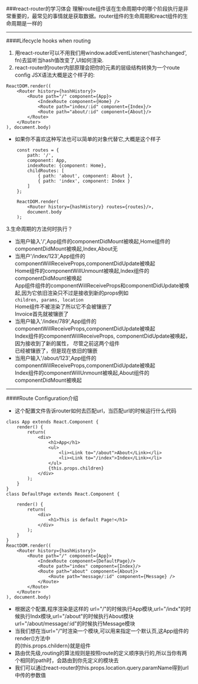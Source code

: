 ###react-router的学习体会
理解route组件该在生命周期中的哪个阶段执行是非常重要的，最常见的事情就是获取数据。router组件的生命周期和react组件的生命周期是一样的
* * *
####Lifecycle hooks when routing
1.	用react-router可以不用我们用window.addEventListener('hashchanged', fn)去监听当hash值改变了,UI如何渲染.  
2.	react-router的router内部原理会把你的<Route>元素的层级结构转换为一个route config JSX语法大概是这个样子的:  
```
ReactDOM.render((
	<Router history={hashHistory}>
		<Route path="/" component={App}>
			<IndexRoute component={Home} />
			<Route path="index/:id" component={Index}/>
			<Route path="about/:id" component={About}/>
		</Route>	
	</Router>
), document.body)
```
-	如果你不喜欢这种写法也可以简单的对象代替它,大概是这个样子  
```
	const routes = {
		path: '/',
		component: App,
		indexRoute: {component: Home},
		childRoutes: [
			{ path: 'about', component: About },
			{ path: 'index', component: Index }
		]
	};
	
	ReactDOM.render(
		<Router history={hashHistory} routes={routes}/>,
		document.body
	);
```
3.生命周期的方法何时执行？   
+	当用户输入'/',App组件的componentDidMount被唤起,Home组件的componentDidMount被唤起,Index,About无  
+	当用户'/index/123',App组件的componentWillReceiveProps,componentDidUpdate被唤起    
Home组件的componentWillUnmount被唤起,Index组件的componentDidMount被唤起  
App组件组件的componentWillReceiveProps和componentDidUpdate被唤起,因为它依旧渲染只不过是接收到新的props例如  
`children, params, location`  
Home组件不被渲染了所以它不会被镶嵌了  
Invoice首先就被镶嵌了  
+	当用户输入'/index/789',App组件的componentWillReceiveProps,componentDidUpdate被唤起    
Index组件的componentWillReceiveProps, componentDidUpdate被唤起，因为接收到了新的属性，  尽管之前这两个组件  
已经被镶嵌了，但是现在依旧的镶嵌 
+	当用户输入'/about/123',App组件的componentWillReceiveProps,componentDidUpdate被唤起    
Index组件的componentWillUnmount被唤起,About组件的componentDidMount被唤起    
 
* * *

####Route Configuration介绍
-	这个配置文件告诉router如何去匹配url，当匹配url的时候运行什么代码  
```
class App extends React.Component {
	render() {
		return(
			<div>
				<h1>App</h1>
				<ul>
					<li><Link to="/about">About</Link></li>
					<li><Link to="/index">Index</Link></li>
				</ul>
				{this.props.children}
			</div>
		);
	}
}
class DefaultPage extends React.Component {
	
	render() {
		return(
			<div>
				<h1>This is default Page!</h1>
			</div>
		);
	}
}
ReactDOM.render((
	<Router history={hashHistory}>
		<Route path="/" component={App}>
			<IndexRoute component={DefaultPage}/>
			<Route path="index" component={Index}/>
			<Route path="about" component={About}>
				<Route path="message/:id" component={Message} />
			</Route>
		</Route>	
	</Router>
), document.body)
```
-	根据这个配置,程序渲染是这样的 url="/"的时候执行App模块,url="/indx"的时候执行Indx模块,url="/about"的时候执行About模块  
url="/about/message/:id"的时候执行Message模块  
-	当我们想在当url="/"时渲染一个模块,可以用<IndexRoute component={xxx} />来指定一个默认页,这App组件的render()方法中  
的{this.props.childern}就是<DefaultPage>组件
-	路由优先级,routing的算法规则是按照route的定义顺序执行的,所以当你有两个相同的path时，会路由到你先定义的模块去  
-	我们可以通过react-router的this.props.location.query.paramName得到url中传的参数值  
